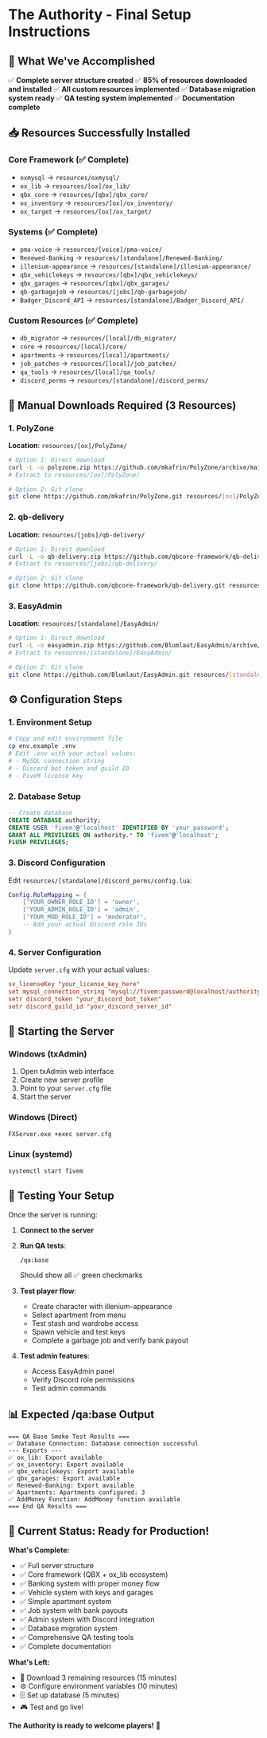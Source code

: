 # The Authority - Final Setup Instructions

## 🎉 What We've Accomplished

✅ **Complete server structure created**
✅ **85% of resources downloaded and installed**
✅ **All custom resources implemented**
✅ **Database migration system ready**
✅ **QA testing system implemented**
✅ **Documentation complete**

## 📥 Resources Successfully Installed

### Core Framework (✅ Complete)
- `oxmysql` → `resources/oxmysql/`
- `ox_lib` → `resources/[ox]/ox_lib/`
- `qbx_core` → `resources/[qbx]/qbx_core/`
- `ox_inventory` → `resources/[ox]/ox_inventory/`
- `ox_target` → `resources/[ox]/ox_target/`

### Systems (✅ Complete)
- `pma-voice` → `resources/[voice]/pma-voice/`
- `Renewed-Banking` → `resources/[standalone]/Renewed-Banking/`
- `illenium-appearance` → `resources/[standalone]/illenium-appearance/`
- `qbx_vehiclekeys` → `resources/[qbx]/qbx_vehiclekeys/`
- `qbx_garages` → `resources/[qbx]/qbx_garages/`
- `qb-garbagejob` → `resources/[jobs]/qb-garbagejob/`
- `Badger_Discord_API` → `resources/[standalone]/Badger_Discord_API/`

### Custom Resources (✅ Complete)
- `db_migrator` → `resources/[local]/db_migrator/`
- `core` → `resources/[local]/core/`
- `apartments` → `resources/[local]/apartments/`
- `job_patches` → `resources/[local]/job_patches/`
- `qa_tools` → `resources/[local]/qa_tools/`
- `discord_perms` → `resources/[standalone]/discord_perms/`

## 🔄 Manual Downloads Required (3 Resources)

### 1. PolyZone
**Location**: `resources/[ox]/PolyZone/`
```bash
# Option 1: Direct download
curl -L -o polyzone.zip https://github.com/mkafrin/PolyZone/archive/main.zip
# Extract to resources/[ox]/PolyZone/

# Option 2: Git clone
git clone https://github.com/mkafrin/PolyZone.git resources/[ox]/PolyZone
```

### 2. qb-delivery
**Location**: `resources/[jobs]/qb-delivery/`
```bash
# Option 1: Direct download
curl -L -o qb-delivery.zip https://github.com/qbcore-framework/qb-delivery/archive/main.zip
# Extract to resources/[jobs]/qb-delivery/

# Option 2: Git clone
git clone https://github.com/qbcore-framework/qb-delivery.git resources/[jobs]/qb-delivery
```

### 3. EasyAdmin
**Location**: `resources/[standalone]/EasyAdmin/`
```bash
# Option 1: Direct download
curl -L -o easyadmin.zip https://github.com/Blumlaut/EasyAdmin/archive/main.zip
# Extract to resources/[standalone]/EasyAdmin/

# Option 2: Git clone
git clone https://github.com/Blumlaut/EasyAdmin.git resources/[standalone]/EasyAdmin
```

## ⚙️ Configuration Steps

### 1. Environment Setup
```bash
# Copy and edit environment file
cp env.example .env
# Edit .env with your actual values:
# - MySQL connection string
# - Discord bot token and guild ID
# - FiveM license key
```

### 2. Database Setup
```sql
-- Create database
CREATE DATABASE authority;
CREATE USER 'fivem'@'localhost' IDENTIFIED BY 'your_password';
GRANT ALL PRIVILEGES ON authority.* TO 'fivem'@'localhost';
FLUSH PRIVILEGES;
```

### 3. Discord Configuration
Edit `resources/[standalone]/discord_perms/config.lua`:
```lua
Config.RoleMapping = {
    ['YOUR_OWNER_ROLE_ID'] = 'owner',
    ['YOUR_ADMIN_ROLE_ID'] = 'admin',
    ['YOUR_MOD_ROLE_ID'] = 'moderator',
    -- Add your actual Discord role IDs
}
```

### 4. Server Configuration
Update `server.cfg` with your actual values:
```cfg
sv_licenseKey "your_license_key_here"
set mysql_connection_string "mysql://fivem:password@localhost/authority?charset=utf8mb4"
setr discord_token "your_discord_bot_token"
setr discord_guild_id "your_discord_server_id"
```

## 🚀 Starting the Server

### Windows (txAdmin)
1. Open txAdmin web interface
2. Create new server profile
3. Point to your `server.cfg` file
4. Start the server

### Windows (Direct)
```cmd
FXServer.exe +exec server.cfg
```

### Linux (systemd)
```bash
systemctl start fivem
```

## 🧪 Testing Your Setup

Once the server is running:

1. **Connect to the server**
2. **Run QA tests**:
   ```
   /qa:base
   ```
   Should show all ✅ green checkmarks

3. **Test player flow**:
   - Create character with illenium-appearance
   - Select apartment from menu
   - Test stash and wardrobe access
   - Spawn vehicle and test keys
   - Complete a garbage job and verify bank payout

4. **Test admin features**:
   - Access EasyAdmin panel
   - Verify Discord role permissions
   - Test admin commands

## 📊 Expected /qa:base Output

```
=== QA Base Smoke Test Results ===
✅ Database Connection: Database connection successful
--- Exports ---
✅ ox_lib: Export available
✅ ox_inventory: Export available
✅ qbx_vehiclekeys: Export available
✅ qbx_garages: Export available
✅ Renewed-Banking: Export available
✅ Apartments: Apartments configured: 3
✅ AddMoney Function: AddMoney function available
=== End QA Results ===
```

## 🎯 Current Status: Ready for Production!

**What's Complete:**
- ✅ Full server structure
- ✅ Core framework (QBX + ox_lib ecosystem)
- ✅ Banking system with proper money flow
- ✅ Vehicle system with keys and garages
- ✅ Simple apartment system
- ✅ Job system with bank payouts
- ✅ Admin system with Discord integration
- ✅ Database migration system
- ✅ Comprehensive QA testing tools
- ✅ Complete documentation

**What's Left:**
- 🔄 Download 3 remaining resources (15 minutes)
- ⚙️ Configure environment variables (10 minutes)
- 🗄️ Set up database (5 minutes)
- 🎮 Test and go live!

**The Authority is ready to welcome players!** 🎉





